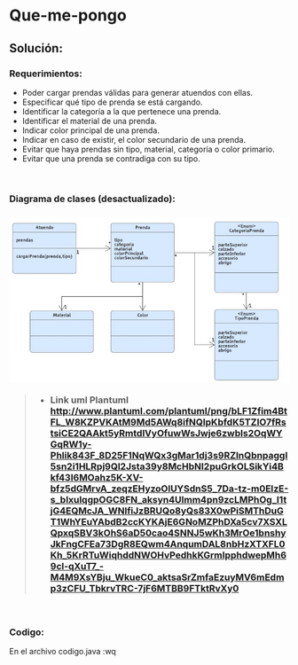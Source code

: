 # Que-me-pongo
<h2>Solución: </h2>
<h3>Requerimientos: </h3>
<ul>
<li>Poder cargar  prendas válidas para generar atuendos con ellas.</li>
<li>Especificar qué tipo de prenda se está cargando.</li>
<li>Identificar la categoría a la que pertenece una prenda.</li>
<li>Identificar el material de una prenda.</li>
<li>Indicar color principal de una prenda.</li>
<li>Indicar en caso de existir, el color secundario de una prenda.</li>	
<li>Evitar que haya prendas sin tipo, material, categoría o color primario.</li>
<li>Evitar que una prenda se contradiga con su tipo.</li>
</ul>
<br>
<h3>Diagrama de clases (desactualizado):<h3>
<IMG src="diagDeClases.jpeg">
  
> - Link uml Plantuml http://www.plantuml.com/plantuml/png/bLF1Zfim4BtFL_W8KZPVKAtM9Md5AWq8ifNQIpKbfdK5TZIO7fRstsiCE2QAAkt5yRmtdlVyOfuwWsJwje6zwbls2OqWYGqRW1y-Phlik843F_8D25F1NqWQx3gMar1dj3s9RZInQbnpaggI5sn2i1HLRpj9Ql2Jsta39y8McHbNI2puGrkOLSikYi4Bkf43I6MOahz5K-XV-bfz5dGMrvA_zeqzEHyzoOlUYSdnS5_7Da-tz-m0EIzE-s_bIxulqgpOGC8FN_aksyn4Ulmm4pn9zcLMPhOg_I1tjG4EQMcJA_WNlfiJzBRUQo8yQs83X0wPiSMThDuGT1WhYEuYAbdB2ccKYKAjE6GNoMZPhDXa5cv7XSXLQpxqSBV3kOhS6aD50cao4SNNJ5wKh3MrOe1bnshyJkFngCFEa73DgR8EQwm4AnqumDAL8nbHzXTXFL0Kh_5KrRTuWiqhddNWOHvPedhkKGrmIpphdwepMh69cl-qXuT7_-M4M9XsYBju_WkueC0_aktsaSrZmfaEzuyMV6mEdmp3zCFU_TbkrvTRC-7jF6MTBB9FTktRvXy0
  
 <br>
<h3> Codigo: </h3>

En el archivo codigo.java
:wq

